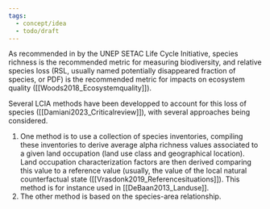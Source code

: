 ```yaml
---
tags:
  - concept/idea
  - todo/draft
---
```

As recommended in by the UNEP SETAC Life Cycle Initiative, species richness is the recommended metric for measuring biodiversity, and relative species loss (RSL, usually named potentially disappeared fraction of species, or PDF) is the recommended metric for impacts on ecosystem quality ([[Woods2018_Ecosystemquality]]).

Several LCIA methods have been developped to account for this loss of species ([[Damiani2023_Criticalreview]]), with several approaches being considered.

1. One method is to use a collection of species inventories, compiling these inventories to derive average alpha richness values associated to a given land occupation (land use class and geographical location). Land occupation characterization factors are then derived comparing this value to a reference value (usually, the value of the local natural counterfactual state ([[Vrasdonk2019_Referencesituations]]). This method is for instance used in [[DeBaan2013_Landuse]].
2. The other method is based on the species-area relationship.